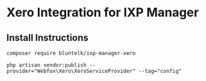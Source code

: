 # Xero Integration for IXP Manager

## Install Instructions

    composer require bluntelk/ixp-manager-xero
    
    php artisan vendor:publish --provider="Webfox\Xero\XeroServiceProvider" --tag="config"


